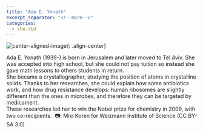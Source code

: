 ```yaml
---
title: "Ada E. Yonath"
excerpt_separator: "<!--more-->"
categories:
  - she.dbd
---
```


![center-aligned-image](https://commons.wikimedia.org/wiki/File:Ada_Yonath_Weizmann_Institute_of_Science.jpg#/media/File:Ada_Yonath_Weizmann_Institute_of_Science.jpg){: .align-center}

Ada E. Yonath (1939-) is born in Jerusalem and later moved to Tel Aviv. She was accepted into high school, but she could not pay tuition so instead she gave math lessons to others students in return. \
She became a crystallographer, studying the position of atoms in crystalline solids. Thanks to her researches, she could explain how some antibiotics work, and how drug resistance develops: human ribosomes are slightly different than the ones in microbes, and therefore they can be targeted by medicament. \
These researches led her to win the Nobel prize for chemistry in 2009, with two co-recipients.⁠
⁠
📷: Miki Koren for Weizmann Institute of Science (CC BY-SA 3.0)⁠
